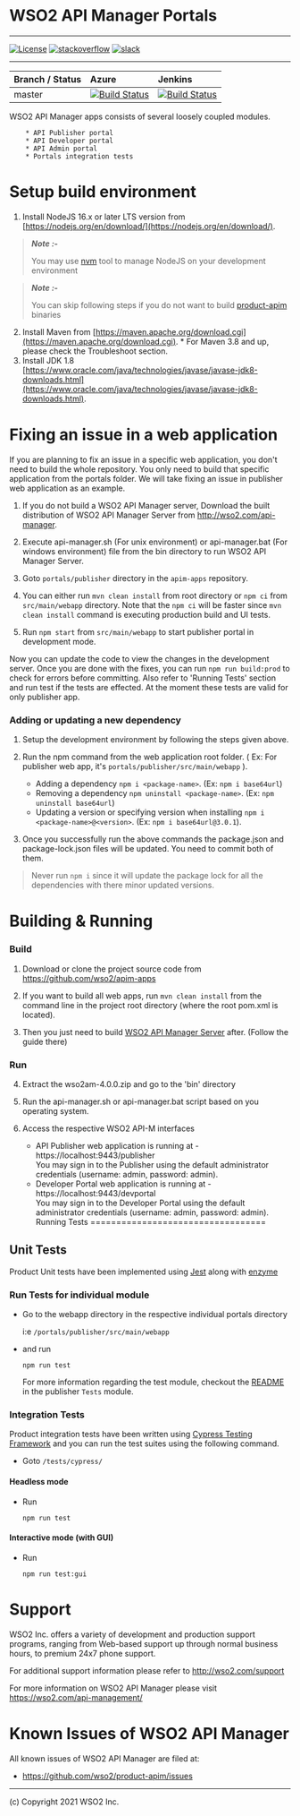 # WSO2 API Manager Portals
        

---


[![License](https://img.shields.io/badge/License-Apache%202.0-blue.svg)](https://opensource.org/licenses/Apache-2.0)
[![stackoverflow](https://img.shields.io/badge/stackoverflow-wso2am-orange)](https://stackoverflow.com/tags/wso2-am/)
[![slack](https://img.shields.io/badge/slack-wso2--apim-blueviolet)](https://join.slack.com/t/wso2-apim/shared_invite/enQtNzEzMzk5Njc5MzM0LTgwODI3NmQ1MjI0ZDQyMGNmZGI4ZjdkZmI1ZWZmMjNkY2E0NmY3ZmExYjkxYThjNzNkOTU2NWJmYzM4YzZiOWU?src=sidebar)

---

|  Branch / Status | Azure | Jenkins |
| :------------ |:------------- |:-------------
| master      | [![Build Status](https://dev.azure.com/apim-apps/apim-apps/_apis/build/status/wso2.apim-apps?branchName=main)](https://dev.azure.com/apim-apps/apim-apps/_build/latest?definitionId=2&branchName=main) | [![Build Status](https://wso2.org/jenkins/view/platform/job/platform-builds/job/apim-apps/badge/icon)](https://wso2.org/jenkins/view/platform/job/platform-builds/job/apim-apps/) |


WSO2 API Manager apps consists of several loosely coupled modules.

        * API Publisher portal
        * API Developer portal
        * API Admin portal
        * Portals integration tests
Setup build environment
==================================

1. Install NodeJS 16.x or later LTS version from [https://nodejs.org/en/download/](https://nodejs.org/en/download/).
 > **_Note :-_** 
   >  
   > You may use [nvm](https://github.com/nvm-sh/nvm) tool to manage NodeJS on your development environment
   >

> **_Note :-_** 
   >  
   > You can skip following steps if you do not want to build [product-apim](https://github.com/wso2/product-apim) binaries
   >

2. Install Maven from [https://maven.apache.org/download.cgi](https://maven.apache.org/download.cgi). * For Maven 3.8 and up, please check the Troubleshoot section.
3. Install JDK 1.8 [https://www.oracle.com/java/technologies/javase/javase-jdk8-downloads.html](https://www.oracle.com/java/technologies/javase/javase-jdk8-downloads.html).

Fixing an issue in a web application
==================================
If you are planning to fix an issue in a specific web application, you don't need to build the whole repository. You only need to build that specific application from the portals folder. We will take fixing an issue in publisher web application as an example.

1. If you do not build a WSO2 API Manager server, Download the built distribution of WSO2 API Manager Server from http://wso2.com/api-manager. 

2. Execute api-manager.sh (For unix environment) or api-manager.bat (For windows environment) file from the bin directory to run WSO2 API Manager Server.

3. Goto `portals/publisher` directory in the `apim-apps` repository.

4. You can either run `mvn clean install` from root directory or `npm ci` from `src/main/webapp` directory. Note that the `npm ci` will be faster since `mvn clean install` command is executing production build and UI tests.

5. Run `npm start` from `src/main/webapp` to start publisher portal in development mode.

Now you can update the code to view the changes in the development server. Once you are done with the fixes,
you can run `npm run build:prod` to check for errors before committing. Also refer to 'Running Tests' section and run test if the tests are effected. At the moment these tests are valid for only publisher app.

### Adding or updating a new dependency
1. Setup the development environment by following the steps given above.

2. Run the npm command from the web application root folder. ( Ex: For publisher web app, it's `portals/publisher/src/main/webapp` ).
   - Adding a dependency `npm i <package-name>`. (Ex: `npm i base64url`)
   - Removing a dependency `npm uninstall <package-name>`. (Ex: `npm uninstall base64url`)
   - Updating a version or specifying version when installing `npm i <package-name>@<version>`. (Ex: `npm i base64url@3.0.1`).

3. Once you successfully run the above commands the package.json and package-lock.json files will be updated. You need to commit both of them. 

>
> Never run `npm i` since it will update the package lock for all the dependencies with there minor updated versions.
>

Building & Running
==================================
### Build
 1. Download or clone the project source code from https://github.com/wso2/apim-apps

 2. If you want to build all web apps, run `mvn clean install` from the command line in the project root directory (where the root pom.xml is located). 

 3. Then you just need to build [WSO2 API Manager Server](https://github.com/wso2/product-apim) after. (Follow the guide there)

### Run

4. Extract the wso2am-4.0.0.zip and go to the 'bin' directory

5. Run the api-manager.sh or api-manager.bat script based on you operating system.

6. Access the respective WSO2 API-M interfaces
    * API Publisher web application is running at - https://localhost:9443/publisher \
  You may sign in to the Publisher using the default administrator credentials (username: admin, password: admin).
    * Developer Portal web application is running at - https://localhost:9443/devportal \
  You may sign in to the Developer Portal using the default administrator credentials (username: admin, password: admin).
Running Tests
==================================
## Unit Tests

Product Unit tests have been implemented using [Jest](https://jestjs.io/) along with [enzyme](https://enzymejs.github.io/enzyme/)

### Run Tests for individual module

- Go to the webapp directory in the respective individual portals directory

  i:e `/portals/publisher/src/main/webapp`
- and run

  ```
  npm run test
  ```
  For more information regarding the test module, checkout the [README](./portals/publisher/source/Tests/README.md) in the publisher `Tests` module.
### Integration Tests

Product integration tests have been written using [Cypress Testing Framework](https://www.cypress.io/) and you can run the test suites using the following command.

- Goto `/tests/cypress/`

#### Headless mode

- Run

  ```
  npm run test
  ```
#### Interactive mode (with GUI)

- Run

  ```
  npm run test:gui
  ```
Support
==================================

WSO2 Inc. offers a variety of development and production support
programs, ranging from Web-based support up through normal business
hours, to premium 24x7 phone support.

For additional support information please refer to http://wso2.com/support

For more information on WSO2 API Manager please visit https://wso2.com/api-management/

Known Issues of WSO2 API Manager
==================================

All known issues of WSO2 API Manager are filed at:
   
* https://github.com/wso2/product-apim/issues


--------------------------------------------------------------------------------
(c) Copyright 2021 WSO2 Inc.
